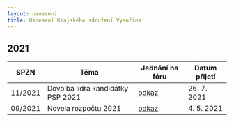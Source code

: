 ```yaml
---
layout: usneseni
title: Usnesení Krajského sdružení Vysočina
---
```

## 2021

| SPZN         | Téma                                         | Jednání na fóru                                              | Datum přijetí |
|--------------|----------------------------------------------|--------------------------------------------------------------|---------------|
| 11/2021      | Dovolba lídra kandidátky PSP 2021	          | [odkaz](https://forum.pirati.cz/viewtopic.php?f=416&t=57803) | 26. 7. 2021   |
| 09/2021      | Novela rozpočtu 2021	            	          | [odkaz](https://forum.pirati.cz/viewtopic.php?f=416&t=56813) | 4. 5. 2021    |
